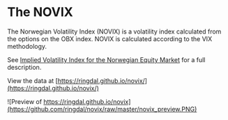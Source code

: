 # The NOVIX

The Norwegian Volatility Index (NOVIX) is a volatility index calculated from the options on the OBX index. NOVIX is calculated according to the VIX methodology.

See [Implied Volatility Index for the Norwegian Equity Market](https://ssrn.com/abstract=2816799) for a full description.

View the data at [https://ringdal.github.io/novix/](https://ringdal.github.io/novix/)

![Preview of https://ringdal.github.io/novix](https://github.com/ringdal/novix/raw/master/novix_preview.PNG)

